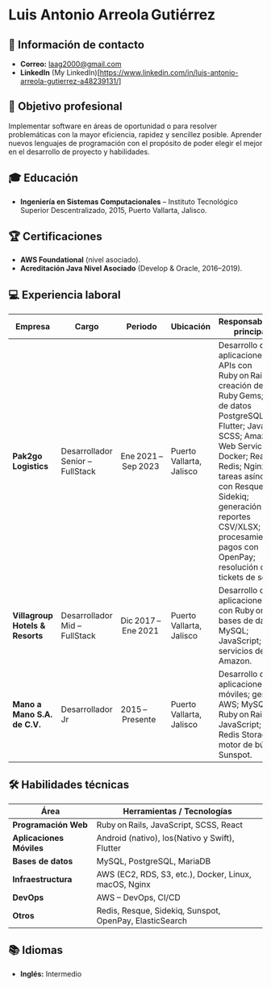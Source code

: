 
# Luis Antonio Arreola Gutiérrez

## 📍 Información de contacto
- **Correo:** laag2000@gmail.com  
- **LinkedIn** (My LinkedIn)[https://www.linkedin.com/in/luis-antonio-arreola-gutierrez-a48239131/]

## 🎯 Objetivo profesional
Implementar software en áreas de oportunidad o para resolver problemáticas con la mayor eficiencia, rapidez y sencillez posible. Aprender nuevos lenguajes de programación con el propósito de poder elegir el mejor en el desarrollo de proyecto y habilidades.  

## 🎓 Educación
- **Ingeniería en Sistemas Computacionales** – Instituto Tecnológico Superior Descentralizado, 2015, Puerto Vallarta, Jalisco.  

## 🏆 Certificaciones
- **AWS Foundational** (nivel asociado).  
- **Acreditación Java Nivel Asociado** (Develop & Oracle, 2016–2019).  

## 💻 Experiencia laboral
| Empresa | Cargo | Periodo | Ubicación | Responsabilidades principales |
|---------|-------|---------|-----------|--------------------------------|
| **Pak2go Logistics** | Desarrollador Senior – FullStack | Ene 2021 – Sep 2023 | Puerto Vallarta, Jalisco | Desarrollo de aplicaciones web y APIs con Ruby on Rails; creación de Ruby Gems; bases de datos PostgreSQL; Flutter; JavaScript; SCSS; Amazon Web Services; Docker; React; Redis; Nginx; tareas asíncronas con Resque y Sidekiq; generación de reportes CSV/XLSX; procesamiento de pagos con OpenPay; resolución de tickets de soporte. |
| **Villagroup Hotels & Resorts** | Desarrollador Mid – FullStack | Dic 2017 – Ene 2021 | Puerto Vallarta, Jalisco | Desarrollo de aplicaciones web con Ruby on Rails; bases de datos MySQL; JavaScript; SCSS; servicios de Amazon. |
| **Mano a Mano S.A. de C.V.** | Desarrollador Jr | 2015 – Presente | Puerto Vallarta, Jalisco | Desarrollo de aplicaciones móviles; gestión de AWS; MySQL; Ruby on Rails; JavaScript; CSS; Redis Storage; motor de búsqueda Sunspot. |

## 🛠️ Habilidades técnicas
| Área | Herramientas / Tecnologías |
|------|----------------------------|
| **Programación Web** | Ruby on Rails, JavaScript, SCSS, React |
| **Aplicaciones Móviles** | Android (nativo), Ios(Nativo y Swift), Flutter |
| **Bases de datos** | MySQL, PostgreSQL, MariaDB |
| **Infraestructura** | AWS (EC2, RDS, S3, etc.), Docker, Linux, macOS, Nginx |
| **DevOps** | AWS – DevOps, CI/CD |
| **Otros** | Redis, Resque, Sidekiq, Sunspot, OpenPay, ElasticSearch |

## 📚 Idiomas
- **Inglés:** Intermedio  
